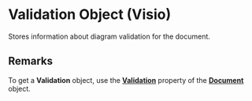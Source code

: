 
# Validation Object (Visio)

Stores information about diagram validation for the document.


## Remarks

To get a  **Validation** object, use the **[Validation](725533ed-49bd-5796-972c-9e84896a3139.md)** property of the **[Document](21640062-13a2-a2b2-7c61-7e707671207c.md)** object.

